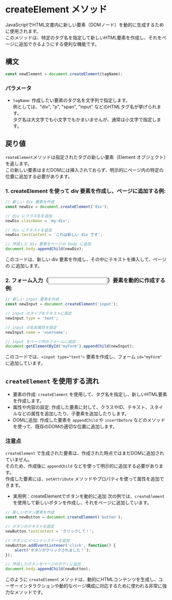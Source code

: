 # createElement メソッド
JavaScriptでHTML文書内に新しい要素（DOMノード）を動的に生成するために使用されます。  
このメソッドは、特定のタグ名を指定して新しいHTML要素を作成し、それをページに追加できるようにする便利な機能です。

## 構文
```javascript
const newElement = document.createElement(tagName);
```
### パラメータ
- `tagName`: 作成したい要素のタグ名を文字列で指定します。  
   例としては、"div", "p", "span", "input" などのHTMLタグ名が挙げられます。  
  タグ名は大文字でも小文字でもかまいませんが、通常は小文字で指定します。
## 戻り値
`reateElement`メソッドは指定されたタグの新しい要素（Element オブジェクト）を返します。  
この新しい要素はまだDOMには挿入されておらず、明示的にページ内の特定の位置に追加する必要があります。  
### 1. createElement を使って div 要素を作成し、ページに追加する例:
```javascript
// 新しい div 要素を作成
const newDiv = document.createElement('div');

// div にクラス名を追加
newDiv.className = 'my-div';

// div にテキストを追加
newDiv.textContent = 'これは新しい div です';

// 作成した div 要素をページの body に追加
document.body.appendChild(newDiv);
```
このコードは、新しい div 要素を作成し、その中にテキストを挿入して、ページの <body> に追加します。

### 2. フォーム入力（<input>）要素を動的に作成する例:
```javascript
// 新しい input 要素を作成
const newInput = document.createElement('input');

// input のタイプをテキストに設定
newInput.type = 'text';

// input の名前属性を設定
newInput.name = 'username';

// input をページ内のフォームに追加
document.getElementById('myForm').appendChild(newInput);
```
このコードでは、`<input type="text">` 要素を作成し、フォーム `id="myForm"` に追加しています。

## `createElement` を使用する流れ
- 要素の作成: `createElement` を使用して、タグ名を指定し、新しいHTML要素を作成します。  
- 属性や内容の設定: 作成した要素に対して、クラスやID、テキスト、スタイルなどの属性を追加したり、子要素を追加したりします。
- DOMに追加: 作成した要素を `appendChild` や `insertBefore` などのメソッドを使って、既存のDOMの適切な位置に追加します。
### 注意点
`createElement` で生成された要素は、作成された時点ではまだDOMに追加されていません。  
そのため、作成後に `appendChild` などを使って明示的に追加する必要があります。  
作成した要素には、`setAttribute` メソッドやプロパティを使って属性を追加できます。  
- 実用例：createElementでボタンを動的に追加
次の例では、`createElement`を使用して新しいボタンを作成し、それをページに追加しています。

```javascript
// 新しいボタン要素を作成
const newButton = document.createElement('button');

// ボタンのテキストを設定
newButton.textContent = 'クリックして！';

// ボタンにイベントリスナーを追加
newButton.addEventListener('click', function() {
    alert('ボタンがクリックされました！');
});

// 作成したボタンをページのボディに追加
document.body.appendChild(newButton);
```
このように `createElement` メソッドは、動的にHTMLコンテンツを生成し、ユーザーインタラクションや動的なページ構成に対応するために使われる非常に強力なメソッドです。
